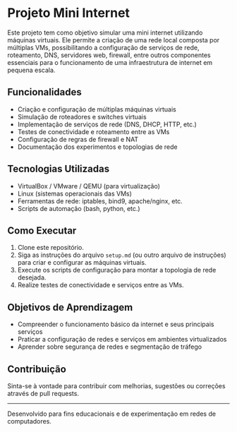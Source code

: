 # Projeto Mini Internet

Este projeto tem como objetivo simular uma mini internet utilizando máquinas virtuais. Ele permite a criação de uma rede local composta por múltiplas VMs, possibilitando a configuração de serviços de rede, roteamento, DNS, servidores web, firewall, entre outros componentes essenciais para o funcionamento de uma infraestrutura de internet em pequena escala.

## Funcionalidades

- Criação e configuração de múltiplas máquinas virtuais
- Simulação de roteadores e switches virtuais
- Implementação de serviços de rede (DNS, DHCP, HTTP, etc.)
- Testes de conectividade e roteamento entre as VMs
- Configuração de regras de firewall e NAT
- Documentação dos experimentos e topologias de rede

## Tecnologias Utilizadas

- VirtualBox / VMware / QEMU (para virtualização)
- Linux (sistemas operacionais das VMs)
- Ferramentas de rede: iptables, bind9, apache/nginx, etc.
- Scripts de automação (bash, python, etc.)

## Como Executar

1. Clone este repositório.
2. Siga as instruções do arquivo `setup.md` (ou outro arquivo de instruções) para criar e configurar as máquinas virtuais.
3. Execute os scripts de configuração para montar a topologia de rede desejada.
4. Realize testes de conectividade e serviços entre as VMs.

## Objetivos de Aprendizagem

- Compreender o funcionamento básico da internet e seus principais serviços
- Praticar a configuração de redes e serviços em ambientes virtualizados
- Aprender sobre segurança de redes e segmentação de tráfego

## Contribuição

Sinta-se à vontade para contribuir com melhorias, sugestões ou correções através de pull requests.

---

Desenvolvido para fins educacionais e de experimentação em redes de computadores.